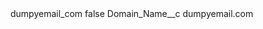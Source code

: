 <?xml version="1.0" encoding="UTF-8"?>
<CustomMetadata xmlns="http://soap.sforce.com/2006/04/metadata" xmlns:xsi="http://www.w3.org/2001/XMLSchema-instance" xmlns:xsd="http://www.w3.org/2001/XMLSchema">
    <label>dumpyemail_com</label>
    <protected>false</protected>
    <values>
        <field>Domain_Name__c</field>
        <value xsi:type="xsd:string">dumpyemail.com</value>
    </values>
</CustomMetadata>
